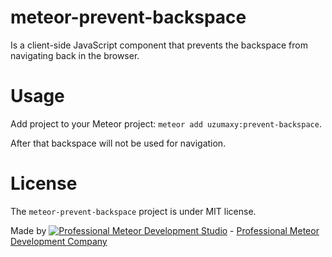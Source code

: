 meteor-prevent-backspace
========================

Is a client-side JavaScript component that prevents the backspace from navigating back in the browser.


Usage
=====

Add project to your Meteor project: `meteor add uzumaxy:prevent-backspace`.

After that backspace will not be used for navigation.


License
=======

The `meteor-prevent-backspace` project is under MIT license.

Made by [![Professional Meteor Development Studio](http://s30.postimg.org/jfno1g71p/jss_xs.png)](http://jssolutionsdev.com) - [Professional Meteor Development Company](http://jssolutionsdev.com)
